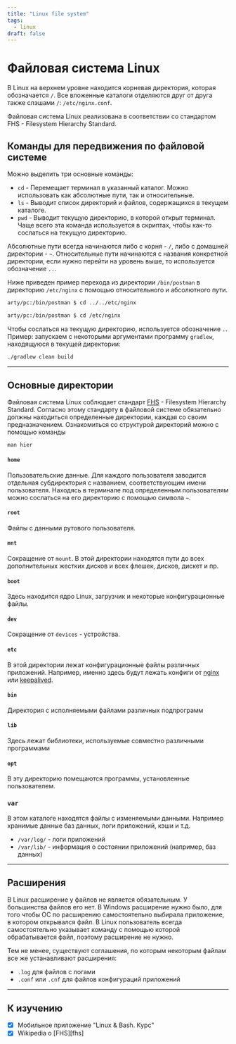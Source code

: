 ```yaml
---
title: "Linux file system"
tags:
  - linux
draft: false
---
```


# Файловая система Linux

В Linux на верхнем уровне находится корневая директория, которая обозначается `/`.
Все вложенные каталоги отделяются друг от друга также слэшами `/`: `/etc/nginx.conf`.

Файловая система Linux реализована в соответствии со стандартом FHS - Filesystem Hierarchy Standard.

## Команды для передвижения по файловой системе

Можно выделить три основные команды:
- `cd` - Перемещает терминал в указанный каталог. Можно использовать как абсолютные пути, так и относительные.
- `ls` - Выводит список директорий и файлов, содержащихся в текущем каталоге.
- `pwd` - Выводит текущую директорию, в которой открыт терминал. Чаще всего эта команда используется в скриптах, чтобы как-то сослаться на текущую директорию.

Абсолютные пути всегда начинаются либо с корня - `/`, либо с домашней директории - `~`.
Относительные пути начинаются с названия конкретной директории, если нужно перейти на уровень выше, то используется обозначение `..`.

Ниже приведен пример перехода из директории `/bin/postman` в директорию `/etc/nginx` с помощью относительного и абсолютного пути.
```sh
arty/pc:/bin/postman $ cd ../../etc/nginx

arty/pc:/bin/postman $ cd /etc/nginx
```

Чтобы сослаться на текущую директорию, используется обозначение `.`.
Пример: запускаем с некоторыми аргументами программу `gradlew`, находящуюся в текущей директории:
```sh
./gradlew clean build
```

---
## Основные директории

Файловая система Linux соблюдает стандарт [FHS][fhs_link] - Filesystem Hierarchy Standard.
Согласно этому стандарту в файловой системе обязательно должны находиться определенные директории, каждая со своим предназначением.
Ознакомиться со структурой директорий можно с помощью команды
```
man hier
```

#### `home`
Пользовательские данные.
Для каждого пользователя заводится отдельная субдиректория с названием, соответствующим имени пользователя.
Находясь в терминале под определенным пользователям можно сослаться на его директорию с помощью символа `~`.

#### `root`
Файлы с данными рутового пользователя.

#### `mnt`
Сокращение от `mount`.
В этой директории находятся пути до всех дополнительных жестких дисков и всех флешек, дисков, дискет и пр.

#### `boot`
Здесь находится ядро Linux, загрузчик и некоторые конфигурационные файлы.

#### `dev`
Сокращение от `devices` - устройства.


#### `etc`
В этой директории лежат конфигурационные файлы различных приложений.
Например, именно здесь будут лежать конфиги от [nginx](../devops/nginx.md) или [keepalived](../tools/keepalived.md).

#### `bin`
Директория с исполняемыми файлами различных подпрограмм

#### `lib`
Здесь лежат библиотеки, используемые совместно различными программами

#### `opt`
В эту директорию помещаются программы, установленные пользователем.

### `var`
В этом каталоге находятся файлы с изменяемыми данными.
Например хранимые данные баз данных, логи приложений, кэши и т.д.
- `/var/log/` - логи приложений
- `/var/lib/` - информация о состоянии приложений (например, баз данных) 


---
## Расширения

В Linux расширение у файлов не является обязательным.
У большинства файлов его нет.
В Windows расширение нужно было, для того чтобы ОС по расширению самостоятельно выбирала приложение, в котором открывался файл.
В Linux пользователь всегда самостоятельно указывает команду с помощью которой обрабатывается файл, поэтому расширение не нужно.

Тем не менее, существуют соглашения, по которым некоторым файлам все же устанавливают расширения:
- `.log` для файлов с логами
- `.conf` или `.cnf` для файлов конфигураций приложений

---
## К изучению

- [X] Мобильное приложение "Linux & Bash. Курс"
- [x] Wikipedia о [FHS][fhs]

[fhs_link]: https://ru.wikipedia.org/wiki/FHS
